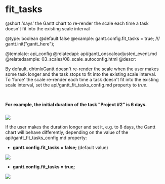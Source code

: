 fit_tasks
=============
@short:'says' the Gantt chart to re-render the scale each time a task doesn't fit into the existing scale interval
	

@type: boolean
@default:false
@example:
gantt.config.fit_tasks = true; /*!*/
gantt.init("gantt_here");

@template:	api_config
@relatedapi:
	api/gantt_onscaleadjusted_event.md
@relatedsample:
	03_scales/08_scale_autoconfig.html
@descr:


By default, dhtmlxGantt doesn't re-render the scale when the user makes some task longer and the task stops to fit into the existing scale interval.<br>
To 'force' the scale re-render each time a task doesn't fit into the existing scale interval, set the api/gantt_fit_tasks_config.md property to *true*.

<br>

**For example, the initial duration of the task "Project #2"  is 6 days.**


<img style="padding-top:10px;" src="api/property_fit_tasks_01.png"/>

If the user makes the duration longer and set it, e.g. to 8 days, the Gantt chart will behave differently, depending on the value of the  api/gantt_fit_tasks_config.md property:


- **gantt.config.fit_tasks = false;** (default value)

<img src="api/property_fit_tasks_02.png"/>

- **gantt.config.fit_tasks = true;** 

<img src="api/property_fit_tasks_03.png"/>